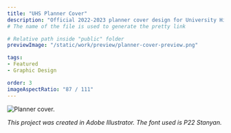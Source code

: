 ```yaml
---
title: "UHS Planner Cover"
description: "Official 2022-2023 planner cover design for University High School."
# The name of the file is used to generate the pretty link

# Relative path inside "public" folder
previewImage: "/static/work/preview/planner-cover-preview.png"

tags:
- Featured
- Graphic Design

order: 3
imageAspectRatio: "87 / 111"
---
```


![Planner cover.](/static/work/planner-cover/Planner_Trimmed.png)

*This project was created in Adobe Illustrator. The font used is P22 Stanyan.*